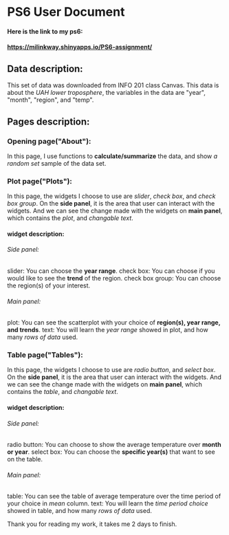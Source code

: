 # PS6 User Document


#### Here is the link to my ps6:
#### https://milinkway.shinyapps.io/PS6-assignment/

## Data description:

This set of data was downloaded from INFO 201 class Canvas. 
This data is about the *UAH lower troposphere*, the variables in the data are "year", "month", "region", and "temp". 

## Pages description:

### Opening page("About"):
In this page, I use functions to **calculate/summarize** the data, and show *a random set* sample of the data set. 

### Plot page("Plots"):
In this page, the widgets I choose to use are *slider*, *check box*, and *check box group*. 
On the **side panel**, it is the area that user can interact with the widgets. 
And we can see the change made with the widgets on **main panel**, which contains the *plot*, and *changable text*.

#### widget description:
###### Side panel:
slider: You can choose the **year range**. 
check box: You can choose if you would like to see the **trend** of the region. 
check box group: You can choose the region(s) of your interest. 
###### Main panel:
plot: You can see the scatterplot with your choice of **region(s), year range, and trends**.
text: You will learn the *year range* showed in plot, and how many *rows of data* used. 


### Table page("Tables"):
In this page, the widgets I choose to use are *radio button*, and *select box*. 
On the **side panel**, it is the area that user can interact with the widgets. 
And we can see the change made with the widgets on **main panel**, which contains the *table*, and *changable text*.

#### widget description:
###### Side panel:
radio button: You can choose to show the average temperature over **month or year**. 
select box: You can choose the **specific year(s)** that want to see on the table. 
###### Main panel:
table: You can see the table of average temperature over the time period of your choice in *mean* column. 
text: You will learn the *time period choice* showed in table, and how many *rows of data* used. 

Thank you for reading my work, it takes me 2 days to finish. 
